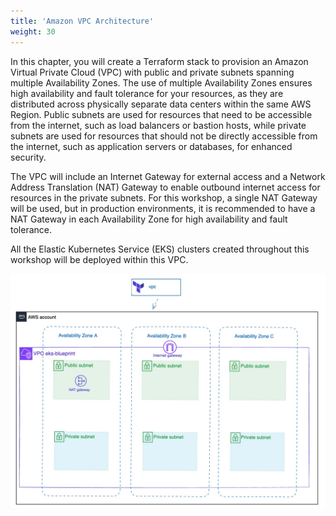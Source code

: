 ```yaml
---
title: 'Amazon VPC Architecture'
weight: 30
---
```


In this chapter, you will create a Terraform stack to provision an Amazon Virtual Private Cloud (VPC) with public and private subnets spanning multiple Availability Zones. The use of multiple Availability Zones ensures high availability and fault tolerance for your resources, as they are distributed across physically separate data centers within the same AWS Region. Public subnets are used for resources that need to be accessible from the internet, such as load balancers or bastion hosts, while private subnets are used for resources that should not be directly accessible from the internet, such as application servers or databases, for enhanced security.

The VPC will include an Internet Gateway for external access and a Network Address Translation (NAT) Gateway to enable outbound internet access for resources in the private subnets. For this workshop, a single NAT Gateway will be used, but in production environments, it is recommended to have a NAT Gateway in each Availability Zone for high availability and fault tolerance.

All the Elastic Kubernetes Service (EKS) clusters created throughout this workshop will be deployed within this VPC.

![Environment architecture diagram](/static/images/environment.jpg)
